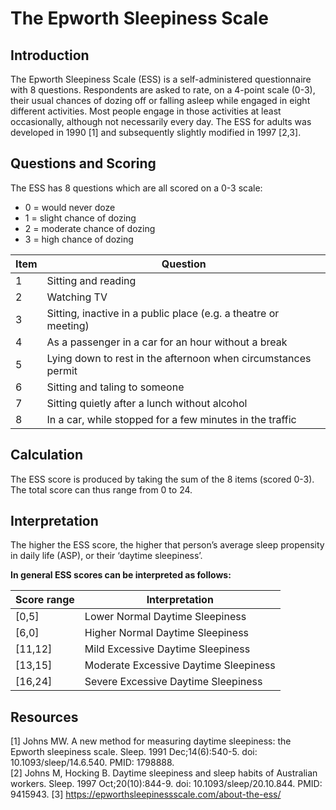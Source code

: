 # The Epworth Sleepiness Scale

## Introduction 

The Epworth Sleepiness Scale (ESS) is a self-administered questionnaire with 8 questions. Respondents are asked to rate, on a 4-point scale (0-3), their usual chances of dozing off or falling asleep while engaged in eight different activities. Most people engage in those activities at least occasionally, although not necessarily every day.  The ESS for adults was developed in 1990 [1] and subsequently slightly modified in 1997 [2,3].

## Questions and Scoring

The ESS has 8 questions which are all scored on a 0-3 scale:
- 0 = would never doze
- 1 = slight chance of dozing
- 2 = moderate chance of dozing
- 3 = high chance of dozing

| Item | Question                                                        |
|------|-----------------------------------------------------------------|
| 1    | Sitting and reading                                             |
| 2    | Watching TV                                                     |
| 3    | Sitting, inactive in a public place (e.g. a theatre or meeting) |
| 4    | As a passenger in a car for an hour without a break             |
| 5    | Lying down to rest in the afternoon when circumstances permit   |
| 6    | Sitting and taling to someone                                   |
| 7    | Sitting quietly after a lunch without alcohol                   |
| 8    | In a car, while stopped for a few minutes in the traffic        |

## Calculation

The ESS score is produced by taking the sum of the 8 items (scored 0-3). The total score can thus range from 0 to 24.

## Interpretation

The higher the ESS score, the higher that person’s average sleep propensity in daily life (ASP), or their ‘daytime sleepiness’.

**In general ESS scores can be interpreted as follows:**

| Score range | Interpretation                        |
|-------------|---------------------------------------|
| [0,5]       | Lower Normal Daytime Sleepiness       |
| [6,0]       | Higher Normal Daytime Sleepiness      |
| [11,12]     | Mild Excessive Daytime Sleepiness     |
| [13,15]     | Moderate Excessive Daytime Sleepiness |
| [16,24]     | Severe Excessive Daytime Sleepiness   |

## Resources

[1] Johns MW. A new method for measuring daytime sleepiness: the Epworth sleepiness scale. Sleep. 1991 Dec;14(6):540-5. doi: 10.1093/sleep/14.6.540. PMID: 1798888.\
[2] Johns M, Hocking B. Daytime sleepiness and sleep habits of Australian workers. Sleep. 1997 Oct;20(10):844-9. doi: 10.1093/sleep/20.10.844. PMID: 9415943.
[3] https://epworthsleepinessscale.com/about-the-ess/